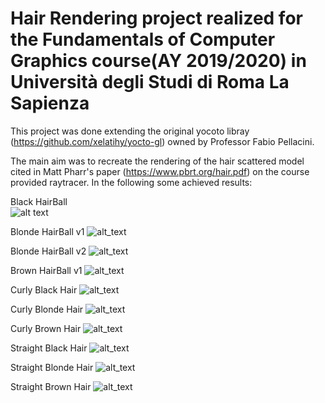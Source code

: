 # Hair Rendering project realized for the Fundamentals of Computer Graphics course(AY 2019/2020) in Università degli Studi di Roma La Sapienza
This project was done extending the original yocoto libray (https://github.com/xelatihy/yocto-gl) owned by Professor Fabio Pellacini.

The main aim was to recreate the rendering of the hair scattered model cited in Matt Pharr's paper (https://www.pbrt.org/hair.pdf) on the
course provided raytracer. In the following some achieved results:

Black HairBall<br />
![alt text](https://github.com/matteorusso27/libs/blob/master/Results/black_paper_floor.jpg)

Blonde HairBall v1
![alt_text](https://github.com/matteorusso27/libs/blob/master/Results/blonde_01_floor.jpg)

Blonde HairBall v2
![alt_text](https://github.com/matteorusso27/libs/blob/master/Results/blonde_paper_floor.jpg)

Brown HairBall v1
![alt_text](https://github.com/matteorusso27/libs/blob/master/Results/brown_paper_floor.jpg)

Curly Black Hair
![alt_text](https://github.com/matteorusso27/libs/blob/master/Results/natural_black.jpg)

Curly Blonde Hair
![alt_text](https://github.com/matteorusso27/libs/blob/master/Results/natural_blonde.jpg)

Curly Brown Hair
![alt_text](https://github.com/matteorusso27/libs/blob/master/Results/natural_brown.jpg)

Straight Black Hair
![alt_text](https://github.com/matteorusso27/libs/blob/master/Results/straight_black.jpg)

Straight Blonde Hair
![alt_text](https://github.com/matteorusso27/libs/blob/master/Results/straight_blonde.jpg)

Straight Brown Hair
![alt_text](https://github.com/matteorusso27/libs/blob/master/Results/straight_brown.jpg)
